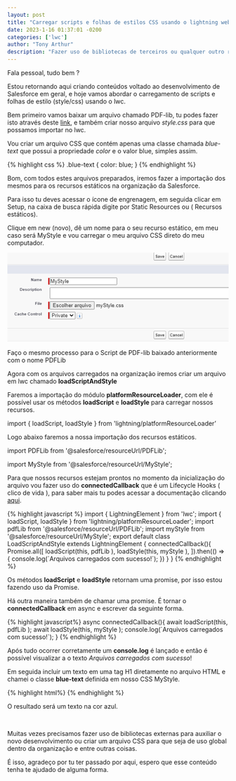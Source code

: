 ```yaml
---
layout: post
title: "Carregar scripts e folhas de estilos CSS usando o lightning web components"
date: 2023-1-16 01:37:01 -0200
categories: ['lwc']
author: "Tony Arthur"
description: "Fazer uso de bibliotecas de terceiros ou qualquer outro recurso estático."
---
```

<div>
      <p>Fala pessoal, tudo bem ?</p>
      <p>Estou retornando aqui criando conteúdos voltado ao desenvolvimento de Salesforce em geral, e hoje vamos abordar o carregamento de scripts e folhas de estilo (style/css) usando o lwc.</p>
      <p>Bem primeiro vamos baixar um arquivo chamado PDF-lib, tu  podes fazer isto através deste <a href="https://pdf-lib.js.org/" target="_blank"><span>link</span></a>, 
      e também criar nosso arquivo <span style="font-style:italic">style.css</span> para que possamos importar no lwc.</p>
      <p>Vou criar um arquivo CSS que contém apenas uma classe chamada <span style="font-style:italic">blue-text</span> que possui a propriedade <span style="font-style:italic">color</span> e o valor blue, simples assim.</p>
      {% highlight css %}
      .blue-text {
            color: blue;
      }
      {% endhighlight %}
      <p>Bom, com todos estes arquivos preparados, iremos fazer a importação dos mesmos para os recursos estáticos na organização da Salesforce.</p>
      <p>Para isso tu deves acessar o ícone de engrenagem, em seguida clicar em Setup, na caixa de busca rápida digite por Static Resources ou ( Recursos estáticos).</p>
      <p>Clique em new (novo), dê um nome para o seu recurso estático, em meu caso será MyStyle e vou carregar o meu arquivo CSS direto do meu computador. </p>
      <img src="/assets/img/posts/2023-01-16-Carregar-scripts-e-folhas-de-estilos-CSS-usando-o-lightning-web-components/inserindo-arquivo-estatico.png" title="Editor externo Codesandbox" alt="Editor externo CodeSandbox">
      <p>Faço o mesmo processo para o Script de PDF-lib baixado anteriormente com o nome PDFLib</p>
      <p>Agora com os arquivos carregados na organização iremos criar um arquivo em lwc chamado <strong>loadScriptAndStyle</strong></p>
      <p>Faremos a importação do módulo <strong>platformResourceLoader</strong>, com ele é possível usar os métodos <strong>loadScript</strong> e <strong>loadStyle</strong> para carregar nossos recursos. </p>
      <p>import { loadScript, loadStyle } from 'lightning/platformResourceLoader’</p>
      <p>Logo abaixo faremos a nossa importação dos recursos estáticos.</p>
      <p>import PDFLib from '@salesforce/resourceUrl/PDFLib';</p>
      <p>import MyStyle from '@salesforce/resourceUrl/MyStyle';</p>
      <p>Para que nossos recursos estejam prontos no momento da inicialização do arquivo vou fazer uso do <strong>connectedCallback</strong> que é um Lifecycle Hooks ( clico de vida ), 
      para saber mais tu podes acessar a documentação clicando <a href="https://developer.salesforce.com/docs/component-library/documentation/en/lwc/reference_lifecycle_hooks" target="_blank" ><span>aqui</span></a>.
      </p>
      {% highlight javascript %}
            import { LightningElement } from 'lwc';
            import { loadScript, loadStyle } from 'lightning/platformResourceLoader';
            import pdfLib from '@salesforce/resourceUrl/PDFLib';
            import myStyle from '@salesforce/resourceUrl/MyStyle';
            export default class LoadScriptAndStyle extends LightningElement {
                  connectedCallback(){
                        Promise.all([
                              loadScript(this, pdfLib ),
                              loadStyle(this, myStyle ),
                        ]).then(() => {
                              console.log(`Arquivos carregados com sucesso!`);
                        })
                  }
            }
      {% endhighlight %}
      <p>Os métodos <strong>loadScript</strong> e <strong>loadStyle</strong> retornam uma promise, por isso estou fazendo uso da Promise.</p>
      <p>Há outra maneira também de chamar uma promise. É tornar o <strong>connectedCallback</strong> em async e escrever da seguinte forma.</p>
      {% highlight javascript%}
            async connectedCallback(){
                  await loadScript(this, pdfLib );
                  await loadStyle(this, myStyle );
                  console.log(`Arquivos carregados com sucesso!`);
            }
      {% endhighlight %}
      <p>Após tudo ocorrer corretamente um <strong>console.log</strong> é lançado e então é possível visualizar a o texto <span style="font-style:italic">Arquivos carregados com sucesso</span>!</p>
      <p>Em seguida incluir um texto em uma tag H1 diretamente no arquivo HTML e chamei o classe <strong>blue-text</strong> definida em nosso CSS MyStyle.</p>
      {% highlight html%}
            <template>
                  <div>
                        <h1 class="blue-text">Meu texto azul </h1>
                  </div>
            </template>
      {% endhighlight %}
      <p>O resultado será um texto na cor azul.</p>
      <br>
      <p>Muitas vezes precisamos fazer uso de bibliotecas externas para auxiliar o novo desenvolvimento ou criar um arquivo CSS para que seja de uso global dentro da organização e entre outras coisas.</p>
      <p>É isso, agradeço por tu ter passado por aqui, espero que esse conteúdo tenha te ajudado de alguma forma.</p>
</div>
  